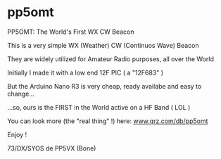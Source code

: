 # pp5omt
PP5OMT: The World's First WX CW Beacon

This is a very simple WX (Weather) CW (Continuos Wave) Beacon

They are widely utilized for Amateur Radio purposes, all over the World 

Initially I made it with a low end 12F PIC ( a "12F683" )

But the Arduino Nano R3 is very cheap, ready availabe and easy to change...

...so, ours is the FIRST in the World active on a HF Band ( LOL ) 

You can look more (the "real thing" !) here: www.qrz.com/db/pp5omt

Enjoy !

73/DX/SYOS de PP5VX (Bone)
